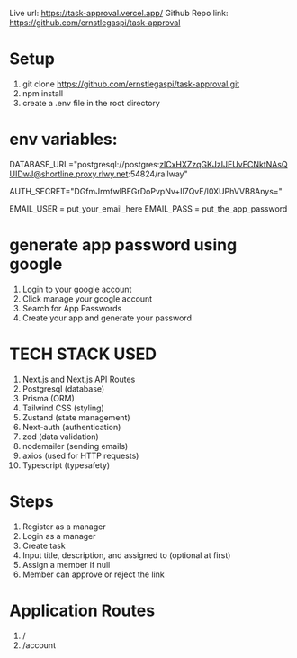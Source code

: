 Live url: https://task-approval.vercel.app/
Github Repo link: https://github.com/ernstlegaspi/task-approval

# Setup

1. git clone https://github.com/ernstlegaspi/task-approval.git
2. npm install
3. create a .env file in the root directory

# env variables:

DATABASE_URL="postgresql://postgres:zlCxHXZzqGKJzIJEUvECNktNAsQUIDwJ@shortline.proxy.rlwy.net:54824/railway"

AUTH_SECRET="DGfmJrmfwlBEGrDoPvpNv+Il7QvE/l0XUPhVVB8Anys="

EMAIL_USER = put_your_email_here
EMAIL_PASS = put_the_app_password

# generate app password using google

1. Login to your google account
2. Click manage your google account
3. Search for App Passwords
4. Create your app and generate your password

# TECH STACK USED

1. Next.js and Next.js API Routes
2. Postgresql (database)
3. Prisma (ORM)
4. Tailwind CSS (styling)
5. Zustand (state management)
6. Next-auth (authentication)
7. zod (data validation)
8. nodemailer (sending emails)
9. axios (used for HTTP requests)
10. Typescript (typesafety)

# Steps

1. Register as a manager
2. Login as a manager
3. Create task
4. Input title, description, and assigned to (optional at first)
5. Assign a member if null
6. Member can approve or reject the link

# Application Routes

1. /
2. /account
